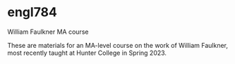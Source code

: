 # engl784
William Faulkner MA course

These are materials for an MA-level course on the work of William Faulkner, most recently taught at Hunter College in Spring 2023. 
